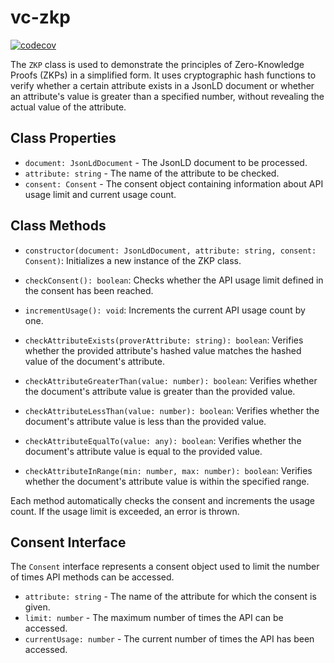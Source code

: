 # vc-zkp

[![codecov](https://codecov.io/gh/ChakshuGautam/vc-zkp/branch/main/graph/badge.svg?token=ABOIO9JR1M)](https://codecov.io/gh/ChakshuGautam/vc-zkp)

The `ZKP` class is used to demonstrate the principles of Zero-Knowledge Proofs (ZKPs) in a simplified form. It uses cryptographic hash functions to verify whether a certain attribute exists in a JsonLD document or whether an attribute's value is greater than a specified number, without revealing the actual value of the attribute.

## Class Properties

- `document: JsonLdDocument` - The JsonLD document to be processed.
- `attribute: string` - The name of the attribute to be checked.
- `consent: Consent` - The consent object containing information about API usage limit and current usage count.

## Class Methods

- `constructor(document: JsonLdDocument, attribute: string, consent: Consent)`: Initializes a new instance of the ZKP class.

- `checkConsent(): boolean`: Checks whether the API usage limit defined in the consent has been reached.

- `incrementUsage(): void`: Increments the current API usage count by one.

- `checkAttributeExists(proverAttribute: string): boolean`: Verifies whether the provided attribute's hashed value matches the hashed value of the document's attribute.

- `checkAttributeGreaterThan(value: number): boolean`: Verifies whether the document's attribute value is greater than the provided value.

- `checkAttributeLessThan(value: number): boolean`: Verifies whether the document's attribute value is less than the provided value.

- `checkAttributeEqualTo(value: any): boolean`: Verifies whether the document's attribute value is equal to the provided value.

- `checkAttributeInRange(min: number, max: number): boolean`: Verifies whether the document's attribute value is within the specified range.

Each method automatically checks the consent and increments the usage count. If the usage limit is exceeded, an error is thrown.

## Consent Interface

The `Consent` interface represents a consent object used to limit the number of times API methods can be accessed.

- `attribute: string` - The name of the attribute for which the consent is given.
- `limit: number` - The maximum number of times the API can be accessed.
- `currentUsage: number` - The current number of times the API has been accessed.
